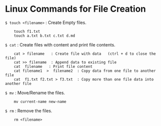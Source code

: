 # Linux Commands for File Creation

`$ touch <filename>` : Create Empty files.

```
    touch f1.txt
    touch a.txt b.txt c.txt d.md
```

`$ cat` : Create files with content and print file contents.

```
    cat > filename   : Create file with data   (ctrl + d to close the file)
	cat >> filename  : Append data to existing file
	cat  filename   : Print file content 
	cat filename1  >  filename2  : Copy data from one file to another file
	cat  f1.txt f2.txt > f3.txt  : Copy more than one file data into another file

```
`$ mv` : Move/Rename the files.

```
    mv current-name new-name
```

`$ rm` : Remove the files.

```
    rm <filename>
```












